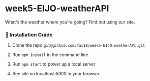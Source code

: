 # week5-EIJO-weatherAPI
What's the weather where you're going? Find out using our site.

### 💾 Installation Guide

1. Clone the repo `git@github.com:fac18/week5-EIJO-weatherAPI.git`

2. Run `npm install` in the command line

3. Run `npm start` to power up a local server

4. See site on localhost:5000 in your browser

